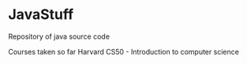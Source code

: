 # JavaStuff

Repository of java source code

Courses taken so far
Harvard CS50 - Introduction to computer science
